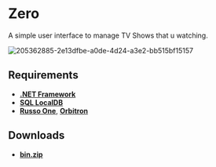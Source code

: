 # Zero
A simple user interface to manage TV Shows that u watching.

![205362885-2e13dfbe-a0de-4d24-a3e2-bb515bf15157](https://user-images.githubusercontent.com/46932317/205364693-4e6cd64e-a2d3-4350-a4a9-864a048a334d.png)

## Requirements
* **[.NET Framework](https://dotnet.microsoft.com/en-us/download/dotnet-framework/thank-you/net48-offline-installer)**
* **[SQL LocalDB](https://download.microsoft.com/download/7/c/1/7c14e92e-bdcb-4f89-b7cf-93543e7112d1/SqlLocalDB.msi)**
* **[Russo One](https://fonts.google.com/specimen/Russo+One)**, **[Orbitron](https://fonts.google.com/specimen/Orbitron)**

## Downloads
* **[bin.zip](https://github.com/Pahasara/Zero/releases/download/Zero_v1.0.2/bin.zip)**
